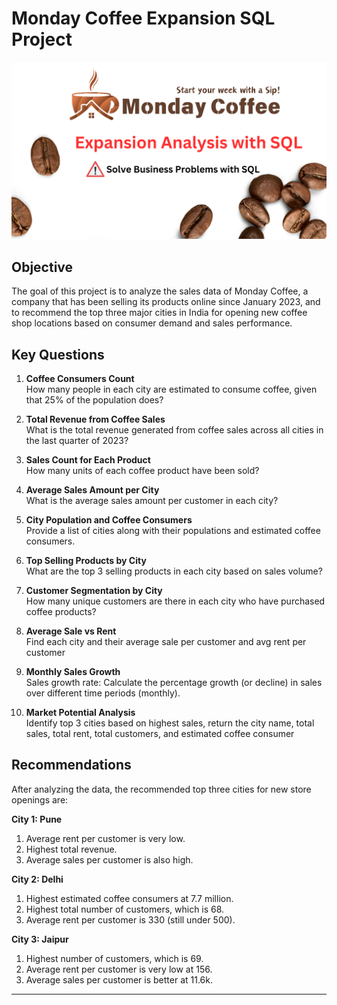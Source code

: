 # Monday Coffee Expansion SQL Project

![Company Logo](https://github.com/najirh/Monday-Coffee-Expansion-Project-P8/blob/main/1.png)

## Objective
The goal of this project is to analyze the sales data of Monday Coffee, a company that has been selling its products online since January 2023, and to recommend the top three major cities in India for opening new coffee shop locations based on consumer demand and sales performance.

## Key Questions
1. **Coffee Consumers Count**  
   How many people in each city are estimated to consume coffee, given that 25% of the population does?

2. **Total Revenue from Coffee Sales**  
   What is the total revenue generated from coffee sales across all cities in the last quarter of 2023?

3. **Sales Count for Each Product**  
   How many units of each coffee product have been sold?

4. **Average Sales Amount per City**  
   What is the average sales amount per customer in each city?

5. **City Population and Coffee Consumers**  
   Provide a list of cities along with their populations and estimated coffee consumers.

6. **Top Selling Products by City**  
   What are the top 3 selling products in each city based on sales volume?

7. **Customer Segmentation by City**  
   How many unique customers are there in each city who have purchased coffee products?

8. **Average Sale vs Rent**  
   Find each city and their average sale per customer and avg rent per customer

9. **Monthly Sales Growth**  
   Sales growth rate: Calculate the percentage growth (or decline) in sales over different time periods (monthly).

10. **Market Potential Analysis**  
    Identify top 3 cities based on highest sales, return the city name, total sales, total rent, total customers, and estimated  coffee consumer
    

## Recommendations
After analyzing the data, the recommended top three cities for new store openings are:

**City 1: Pune**  
1. Average rent per customer is very low.  
2. Highest total revenue.  
3. Average sales per customer is also high.

**City 2: Delhi**  
1. Highest estimated coffee consumers at 7.7 million.  
2. Highest total number of customers, which is 68.  
3. Average rent per customer is 330 (still under 500).

**City 3: Jaipur**  
1. Highest number of customers, which is 69.  
2. Average rent per customer is very low at 156.  
3. Average sales per customer is better at 11.6k.

---
